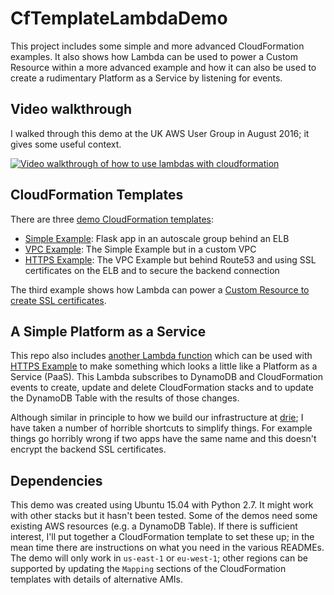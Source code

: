 # CfTemplateLambdaDemo

This project includes some simple and more advanced CloudFormation examples.  It also shows how Lambda can be used to power a Custom Resource within a more advanced example 
and how it can also be used to create a rudimentary Platform as a Service by listening for events.

## Video walkthrough

I walked through this demo at the UK AWS User Group in August 2016; it gives some useful context.

[![Video walkthrough of how to use lambdas with cloudformation](https://img.youtube.com/vi/_iDDut4vKhg/0.jpg)](https://www.youtube.com/watch?v=_iDDut4vKhg)

## CloudFormation Templates

There are three [demo CloudFormation templates](cloudformation_template_examples):

* [Simple Example](cloudformation_template_examples/simple_app_template.json): Flask app in an autoscale group behind an ELB
* [VPC Example](cloudformation_template_examples/vpc_example_template.json): The Simple Example but in a custom VPC
* [HTTPS Example](cloudformation_template_examples/https_app_template.json): The VPC Example but behind Route53 and using SSL certificates on the ELB and to secure the backend connection

The third example shows how Lambda can power a [Custom Resource to create SSL certificates](certificate_lambda).

## A Simple Platform as a Service

This repo also includes [another Lambda function](dynamo_event_lambda) which can be used with [HTTPS Example](cloudformation_template_examples/https_app_template.json) to make something which 
looks a little like a Platform as a Service (PaaS).  This Lambda subscribes to DynamoDB and CloudFormation events to create, update and delete CloudFormation stacks and to update the
DynamoDB Table with the results of those changes.

Although similar in principle to how we build our infrastructure at [drie](https://drie.co); I have taken a number of 
horrible shortcuts to simplify things.  For example things go horribly wrong if two apps have the same name and this 
doesn't encrypt the backend SSL certificates.

## Dependencies

This demo was created using Ubuntu 15.04 with Python 2.7.  It might work with other stacks but it hasn't been tested.
Some of the demos need some existing AWS resources (e.g. a DynamoDB Table).  If there is sufficient interest, I'll put 
together a CloudFormation template to set these up; in the mean time there are instructions on what you need in the 
various READMEs.  The demo will only work in `us-east-1` or `eu-west-1`; other regions can be supported by updating 
the `Mapping` sections of the CloudFormation templates with details of alternative AMIs.
